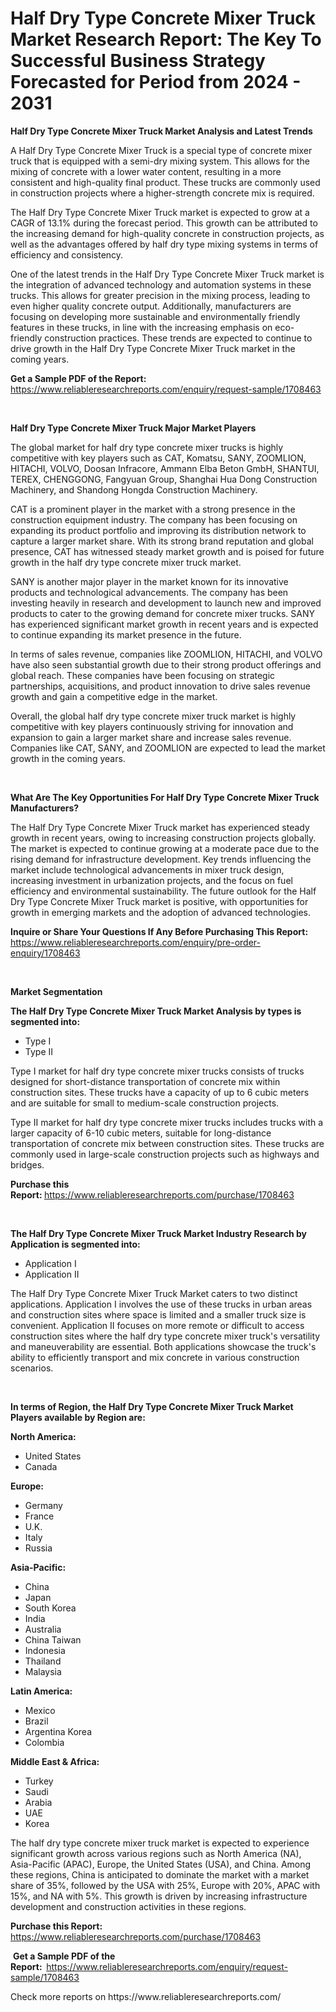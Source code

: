 <p><h1>Half Dry Type Concrete Mixer Truck Market Research Report: The Key To Successful Business Strategy Forecasted for Period from 2024 - 2031</h1></p><p><strong>Half Dry Type Concrete Mixer Truck Market Analysis and Latest Trends</strong></p>
<p><p>A Half Dry Type Concrete Mixer Truck is a special type of concrete mixer truck that is equipped with a semi-dry mixing system. This allows for the mixing of concrete with a lower water content, resulting in a more consistent and high-quality final product. These trucks are commonly used in construction projects where a higher-strength concrete mix is required.</p><p>The Half Dry Type Concrete Mixer Truck market is expected to grow at a CAGR of 13.1% during the forecast period. This growth can be attributed to the increasing demand for high-quality concrete in construction projects, as well as the advantages offered by half dry type mixing systems in terms of efficiency and consistency. </p><p>One of the latest trends in the Half Dry Type Concrete Mixer Truck market is the integration of advanced technology and automation systems in these trucks. This allows for greater precision in the mixing process, leading to even higher quality concrete output. Additionally, manufacturers are focusing on developing more sustainable and environmentally friendly features in these trucks, in line with the increasing emphasis on eco-friendly construction practices. These trends are expected to continue to drive growth in the Half Dry Type Concrete Mixer Truck market in the coming years.</p></p>
<p><strong>Get a Sample PDF of the Report:&nbsp;</strong> <a href="https://www.reliableresearchreports.com/enquiry/request-sample/1708463">https://www.reliableresearchreports.com/enquiry/request-sample/1708463</a></p>
<p>&nbsp;</p>
<p><strong>Half Dry Type Concrete Mixer Truck Major Market Players</strong></p>
<p><p>The global market for half dry type concrete mixer trucks is highly competitive with key players such as CAT, Komatsu, SANY, ZOOMLION, HITACHI, VOLVO, Doosan Infracore, Ammann Elba Beton GmbH, SHANTUI, TEREX, CHENGGONG, Fangyuan Group, Shanghai Hua Dong Construction Machinery, and Shandong Hongda Construction Machinery. </p><p>CAT is a prominent player in the market with a strong presence in the construction equipment industry. The company has been focusing on expanding its product portfolio and improving its distribution network to capture a larger market share. With its strong brand reputation and global presence, CAT has witnessed steady market growth and is poised for future growth in the half dry type concrete mixer truck market.</p><p>SANY is another major player in the market known for its innovative products and technological advancements. The company has been investing heavily in research and development to launch new and improved products to cater to the growing demand for concrete mixer trucks. SANY has experienced significant market growth in recent years and is expected to continue expanding its market presence in the future.</p><p>In terms of sales revenue, companies like ZOOMLION, HITACHI, and VOLVO have also seen substantial growth due to their strong product offerings and global reach. These companies have been focusing on strategic partnerships, acquisitions, and product innovation to drive sales revenue growth and gain a competitive edge in the market.</p><p>Overall, the global half dry type concrete mixer truck market is highly competitive with key players continuously striving for innovation and expansion to gain a larger market share and increase sales revenue. Companies like CAT, SANY, and ZOOMLION are expected to lead the market growth in the coming years.</p></p>
<p>&nbsp;</p>
<p><strong>What Are The Key Opportunities For Half Dry Type Concrete Mixer Truck Manufacturers?</strong></p>
<p><p>The Half Dry Type Concrete Mixer Truck market has experienced steady growth in recent years, owing to increasing construction projects globally. The market is expected to continue growing at a moderate pace due to the rising demand for infrastructure development. Key trends influencing the market include technological advancements in mixer truck design, increasing investment in urbanization projects, and the focus on fuel efficiency and environmental sustainability. The future outlook for the Half Dry Type Concrete Mixer Truck market is positive, with opportunities for growth in emerging markets and the adoption of advanced technologies.</p></p>
<p><strong>Inquire or Share Your Questions If Any Before Purchasing This Report:</strong> <a href="https://www.reliableresearchreports.com/enquiry/pre-order-enquiry/1708463">https://www.reliableresearchreports.com/enquiry/pre-order-enquiry/1708463</a></p>
<p>&nbsp;</p>
<p><strong>Market Segmentation</strong></p>
<p><strong>The Half Dry Type Concrete Mixer Truck Market Analysis by types is segmented into:</strong></p>
<p><ul><li>Type I</li><li>Type II</li></ul></p>
<p><p>Type I market for half dry type concrete mixer trucks consists of trucks designed for short-distance transportation of concrete mix within construction sites. These trucks have a capacity of up to 6 cubic meters and are suitable for small to medium-scale construction projects. </p><p>Type II market for half dry type concrete mixer trucks includes trucks with a larger capacity of 6-10 cubic meters, suitable for long-distance transportation of concrete mix between construction sites. These trucks are commonly used in large-scale construction projects such as highways and bridges.</p></p>
<p><strong>Purchase this Report:&nbsp;</strong><a href="https://www.reliableresearchreports.com/purchase/1708463">https://www.reliableresearchreports.com/purchase/1708463</a></p>
<p>&nbsp;</p>
<p><strong>The Half Dry Type Concrete Mixer Truck Market Industry Research by Application is segmented into:</strong></p>
<p><ul><li>Application I</li><li>Application II</li></ul></p>
<p><p>The Half Dry Type Concrete Mixer Truck Market caters to two distinct applications. Application I involves the use of these trucks in urban areas and construction sites where space is limited and a smaller truck size is convenient. Application II focuses on more remote or difficult to access construction sites where the half dry type concrete mixer truck's versatility and maneuverability are essential. Both applications showcase the truck's ability to efficiently transport and mix concrete in various construction scenarios.</p></p>
<p>&nbsp;</p>
<p><strong>In terms of Region, the Half Dry Type Concrete Mixer Truck Market Players available by Region are:</strong></p>
<p>
    <p> <strong> North America: </strong>
        <ul>
            <li>United States</li>
            <li>Canada</li>
        </ul>
        </p> 
    <p> <strong> Europe: </strong>
        <ul>
            <li>Germany</li>
            <li>France</li>
            <li>U.K.</li>
            <li>Italy</li>
            <li>Russia</li>
        </ul>
        </p> 
    <p> <strong> Asia-Pacific: </strong>
        <ul>
            <li>China</li>
            <li>Japan</li>
            <li>South Korea</li>
            <li>India</li>
            <li>Australia</li>
            <li>China Taiwan</li>
            <li>Indonesia</li>
            <li>Thailand</li>
            <li>Malaysia</li>
        </ul>
        </p> 
    <p> <strong> Latin America: </strong>
        <ul>
            <li>Mexico</li>
            <li>Brazil</li>
            <li>Argentina Korea</li>
            <li>Colombia</li>
        </ul>
        </p> 
    <p> <strong> Middle East & Africa: </strong>
        <ul>
            <li>Turkey</li>
            <li>Saudi</li>
            <li>Arabia</li>
            <li>UAE</li>
            <li>Korea</li>
        </ul>
    </p>
    </p>
<p><p>The half dry type concrete mixer truck market is expected to experience significant growth across various regions such as North America (NA), Asia-Pacific (APAC), Europe, the United States (USA), and China. Among these regions, China is anticipated to dominate the market with a market share of 35%, followed by the USA with 25%, Europe with 20%, APAC with 15%, and NA with 5%. This growth is driven by increasing infrastructure development and construction activities in these regions.</p></p>
<p><strong>Purchase this Report: </strong><a href="https://www.reliableresearchreports.com/purchase/1708463">https://www.reliableresearchreports.com/purchase/1708463</a></p>
<p>&nbsp;<strong>Get a Sample PDF of the Report:&nbsp;&nbsp;</strong><a href="https://www.reliableresearchreports.com/enquiry/request-sample/1708463">https://www.reliableresearchreports.com/enquiry/request-sample/1708463</a></p>
<p><strong></strong></p>
<p>Check more reports on https://www.reliableresearchreports.com/</p>
